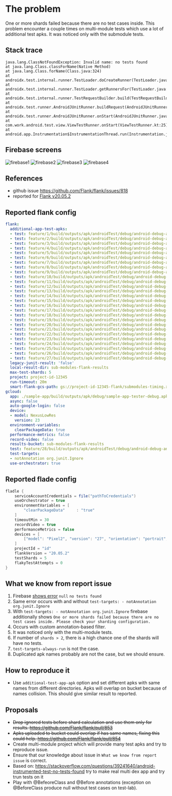 # The problem
One or more shards failed because there are no test cases inside. This problem encounter a couple times on multi-module tests which use a lot of additional test apks. It was noticed only with the submodule tests.

## Stack trace
```
java.lang.ClassNotFoundException: Invalid name: no tests found
at java.lang.Class.classForName(Native Method)
at java.lang.Class.forName(Class.java:324)
at androidx.test.internal.runner.TestLoader.doCreateRunner(TestLoader.java:72)
at androidx.test.internal.runner.TestLoader.getRunnersFor(TestLoader.java:104)
at androidx.test.internal.runner.TestRequestBuilder.build(TestRequestBuilder.java:793)
at androidx.test.runner.AndroidJUnitRunner.buildRequest(AndroidJUnitRunner.java:547)
at androidx.test.runner.AndroidJUnitRunner.onStart(AndroidJUnitRunner.java:390)
at com.work.android.test.view.ViewTestRunner.onStart(ViewTestRunner.kt:25)
at android.app.Instrumentation$InstrumentationThread.run(Instrumentation.java:1879)
```

## Firebase screens
![firebase1](https://user-images.githubusercontent.com/1173057/83044337-e4f21e80-9ff8-11ea-908a-b742f0431ab8.png)
![firebase2](https://user-images.githubusercontent.com/74583/83170210-0a4e5d80-a0c9-11ea-8011-08513ad281d8.png)
![firebase3](https://user-images.githubusercontent.com/74583/83170254-1b976a00-a0c9-11ea-8b7b-d689e9c086c1.png)
![firebase4](https://user-images.githubusercontent.com/74583/83170280-25b96880-a0c9-11ea-8296-12d7c9ad28cf.png)

## References
* github issue https://github.com/Flank/flank/issues/818
* reported for [Flank v20.05.2](https://github.com/Flank/flank/releases/tag/v20.05.2)

## Reported flank config
```yaml
flank:
  additional-app-test-apks:
  - test: feature/1/build/outputs/apk/androidTest/debug/android-debug-androidTest.apk
  - test: feature/2/build/outputs/apk/androidTest/debug/android-debug-androidTest.apk
  - test: feature/3/build/outputs/apk/androidTest/debug/android-debug-androidTest.apk
  - test: feature/4/build/outputs/apk/androidTest/debug/android-debug-androidTest.apk
  - test: feature/5/build/outputs/apk/androidTest/debug/android-debug-androidTest.apk
  - test: feature/6/build/outputs/apk/androidTest/debug/android-debug-androidTest.apk
  - test: feature/7/build/outputs/apk/androidTest/debug/android-debug-androidTest.apk
  - test: feature/8/build/outputs/apk/androidTest/debug/android-debug-androidTest.apk
  - test: feature/9/build/outputs/apk/androidTest/debug/android-debug-androidTest.apk
  - test: feature/10/build/outputs/apk/androidTest/debug/android-debug-androidTest.apk
  - test: feature/11/build/outputs/apk/androidTest/debug/android-debug-androidTest.apk
  - test: feature/12/build/outputs/apk/androidTest/debug/android-debug-androidTest.apk
  - test: feature/13/build/outputs/apk/androidTest/debug/android-debug-androidTest.apk
  - test: feature/14/build/outputs/apk/androidTest/debug/android-debug-androidTest.apk
  - test: feature/15/build/outputs/apk/androidTest/debug/android-debug-androidTest.apk
  - test: feature/16/build/outputs/apk/androidTest/debug/android-debug-androidTest.apk
  - test: feature/17/build/outputs/apk/androidTest/debug/android-debug-androidTest.apk
  - test: feature/18/build/outputs/apk/androidTest/debug/android-debug-androidTest.apk
  - test: feature/19/build/outputs/apk/androidTest/debug/android-debug-androidTest.apk
  - test: feature/20/build/outputs/apk/androidTest/debug/android-debug-androidTest.apk
  - test: feature/21/build/outputs/apk/androidTest/debug/android-debug-androidTest.apk
  - test: feature/22/build/outputs/apk/androidTest/debug/android-debug-androidTest.apk
  - test: feature/23/build/outputs/apk/androidTest/debug/android-debug-androidTest.apk
  - test: feature/24/build/outputs/apk/androidTest/debug/android-debug-androidTest.apk
  - test: feature/25/build/outputs/apk/androidTest/debug/android-debug-androidTest.apk
  - test: feature/26/build/outputs/apk/androidTest/debug/android-debug-androidTest.apk
  - test: feature/27/build/outputs/apk/androidTest/debug/android-debug-androidTest.apk
  legacy-junit-result: 'false'
  local-result-dir: sub-modules-flank-results
  max-test-shards: 5
  project: project-id-12345
  run-timeout: 20m
  smart-flank-gcs-path: gs://project-id-12345-flank/submodules-timing.xml
gcloud:
  app: ./sample-app/build/outputs/apk/debug/sample-app-tester-debug.apk
  async: false
  auto-google-login: false
  device:
  - model: NexusLowRes
    version: 23
  environment-variables:
    clearPackageData: true
  performance-metrics: false
  record-video: false
  results-bucket: sub-modules-flank-results
  test: feature/28/build/outputs/apk/androidTest/debug/android-debug-androidTest.apk
  test-targets:
  - notAnnotation org.junit.Ignore
  use-orchestrator: true
```

## Reported flade config
```groovy
fladle {
    serviceAccountCredentials = file("pathToCredentials")
    useOrchestrator = true
    environmentVariables = [
        "clearPackageData"     : "true"
    ]
    timeoutMin = 30
    recordVideo = true
    performanceMetrics = false
    devices = [
        ["model": "Pixel2", "version": "27", "orientation": "portrait", "locale": "en"]
    ]
    projectId = "id"
    flankVersion = "20.05.2"
    testShards = 5
    flakyTestAttempts = 0
}
```

## What we know from report issue
1. Firebase [shows error](https://user-images.githubusercontent.com/74583/83170254-1b976a00-a0c9-11ea-8b7b-d689e9c086c1.png) `null` `no tests found`
2. Same error occurs with and without `test-targets: - notAnnotation org.junit.Ignore`
3. With `test-targets: - notAnnotation org.junit.Ignore` firebase additionally shows `One or more shards failed because there are no test cases inside. Please check your sharding configuration.`
4. Occurs with custom annotation-based filter.
5. It was noticed only with the multi-module tests.
6. If number of `shards > 2`, there is a high chance one of the shards will have no tests.
7. `test-targets-always-run` is not the case.
8. Duplicated apk names probably are not the case, but we should ensure.

## How to reproduce it
* Use `additional-test-app-apk` option and set different apks with same names from different directories. Apks will overlap on bucket because of names collision. This should give similar result to reported.  

## Proposals
* ~~Drop ignored tests before shard calculation and use them only for results. https://github.com/Flank/flank/pull/853~~
* ~~Apks uploaded to bucket could overlap if has same names, fixing this could help. https://github.com/Flank/flank/pull/854~~
* Create multi-module project which will provide many test apks and try to reproduce issue.
* Ensure that our knowledge about issue in `What we know from report issue` is correct.
* Based on: https://stackoverflow.com/questions/39241640/android-instrumented-test-no-tests-found try to make real multi dex app and try trun tests on it
* Play with @BefeoreClass and @Before annotations (exception on @BeforeClass produce null without test cases on test-lab).

